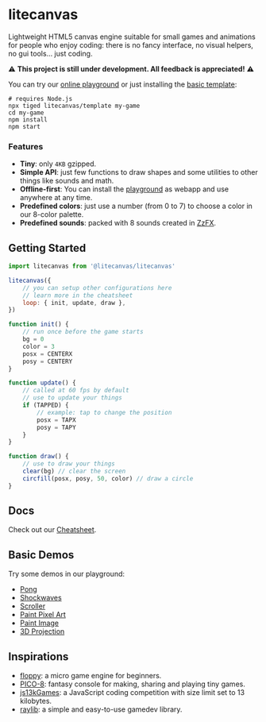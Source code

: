 # litecanvas

Lightweight HTML5 canvas engine suitable for small games and animations for people who enjoy coding: there is no fancy interface, no visual helpers, no gui tools... just coding.

:warning: **This project is still under development. All feedback is appreciated!** :warning:

You can try our [online playground](https://litecanvas.github.io) or just installing the [basic template](https://github.com/litecanvas/template):

```
# requires Node.js
npx tiged litecanvas/template my-game
cd my-game
npm install
npm start
```

### Features

-   **Tiny**: only `4KB` gzipped.
-   **Simple API**: just few functions to draw shapes and some utilities to other things like sounds and math.
-   **Offline-first**: You can install the [playground](https://litecanvas.js.org/) as webapp and use anywhere at any time.
-   **Predefined colors**: just use a number (from 0 to 7) to choose a color in our 8-color palette.
-   **Predefined sounds**: packed with 8 sounds created in [ZzFX](https://killedbyapixel.github.io/ZzFX/).

## Getting Started

```js
import litecanvas from '@litecanvas/litecanvas'

litecanvas({
    // you can setup other configurations here
    // learn more in the cheatsheet
    loop: { init, update, draw },
})

function init() {
    // run once before the game starts
    bg = 0
    color = 3
    posx = CENTERX
    posy = CENTERY
}

function update() {
    // called at 60 fps by default
    // use to update your things
    if (TAPPED) {
        // example: tap to change the position
        posx = TAPX
        posy = TAPY
    }
}

function draw() {
    // use to draw your things
    clear(bg) // clear the screen
    circfill(posx, posy, 50, color) // draw a circle
}
```

## Docs

Check out our [Cheatsheet](https://github.com/litecanvas/game-engine/wiki/Cheatsheet).

## Basic Demos

Try some demos in our playground:

-   [Pong](https://litecanvas.js.org?c=eJylVUtS20AQ3fsUzUpSLFvCNp84GMoVDCZFMIVdYC%2BFNLInyJJLGmMqAa6QE2SXQ%2BQ8uUCukO6ZkSxTsEhlgeme6X79mdetiAvme%2FG9l5nfKgArHohZG5oN10Ztxvh0JtrQ2ncrT1alEi5jX%2FAkBh5zYVpAHgsvuIEObDdcpfRJ2VHymGRXX0xQaTVJCVgm6IosUL31oojUj72LUe8qP5kUJxOoQb93dtofgQMtfT3kX1keifRuPI3oQOLzVEZW4kSL2YKxAOWGTCjzkzS3j3jIMpSbKAv2IDS2rCgTXiqkX%2BhFGauQeeIFJ0ksTGPIo7vMTxmLDRuMmRCLrO04Id5l9Sl6Cu7X%2FWTuZE5WWDr3LWe%2B%2F2n8Jby%2BDHcbY36ydzeo8feT84vIW9VXSRg2EM1MWWZB51D2GICH%2BoTyC18Gt9AG3%2Bep9ELLReAJZgZCvRL5nw%2B6x2cXpxakTCzT%2BIM%2B3tIlWjrUuuJR9%2FKydywPlQuF0V66Zx3sYA4IjgNTb84guWfpEXUKD2ZeHODD8HixFJn2JVyZiAqY0%2BH5mW7G%2BNqSUw40ZF0aaI6oIGaMLhFRQ0mSbWEWEiRH1NSLWLqQFra6tsGtuztl0CCJDYF2ooSMqqdDqfaWQx1QuRqe6MGQE%2Bvbqsr8EG7Ojkf9wlBquqyKRlMUr665fKg5nteQT8X2rlvoROU9peacVf9rkuH4duFD%2BWXgCJrQ3uyjIoaEg0WScWJLMYTVjhqed3pa3kEginlUl5PNSwV6myDvNCiSb6NvGrlcqWrI46OOelDcFZSQSXSgti5Lv1u5e6%2F65eO%2B4aWy9GfMv1NJ%2BkkU8YwGZcXFbJNTeJcyX6jEbVW8XYQqS4pbtNvk74387VsvssmLkBunShuxSM9V6ZUHN0i9lV6tPjIxVTb%2FML%2B0IbyIT2PT8FksWEq7ac6pQLkolIWpt62dL1k0wumD0QCGo%2B7VCJ2aNjRU%2F9Y0V%2BQ6pCl4Gc3Si8IXIY8i8%2FXeIKqy83nqS7u3urxbyhW%2FRkB%2Fxu8fP%2F%2F8%2Bg4G0klmYkPLLlZ2yUFKUAwefoNsfdQoJNMgGPkqVh1zG1IbzV1cElZu0syFPIRUS3HyADuYnP5E1VSmJ5fDNuGbKBDTERR2bPxMlhr6X%2B9FgRDQOO1%2B7sHgundVfrG3fKrKRxbdhqJ%2B5VmQ8S%2B%2Fqjqk)
-   [Shockwaves](https://litecanvas.js.org?c=eJyNU01r3DAQvftXTG9y6zjeNIGw1IFClmyg0EICOYQeFEnuqjWSkeRkTfB%2F7%2BjDH3QvPRh5Zt7MezMatdIJRtUrtSTPslY40C%2B%2FBXMWanj%2BGRxM98oJg44qy5peMSe1gr7j1AnCXQ7vGYBsgOy%2Bff3xsLuFsznlBqry4ioiAJgRmPJw0OzPG30VSBi8c%2FmUj94Rv0YbIEwrGySBbiZlUzk0y0VFyBpXArmhbyRiWSuoIZsNdvgfdbveHpI2TxHrxIjuyCnRSVuRc2ao4XsgKKm18pci72MBdkL7cp6l05YYqrgkVQFP97eP%2B7yA2bHf3d%2FtH%2FMJbDshONaN8esKERdVVaWw76UMTaCRe6lRy8yJmV7hcQtVgeeQTkO57G0yXrThwjxJ7g5b%2BBxcTLfabOHS%2FwcFW9ggqze9%2BmMBwzRCd5C2PCLPcTEHNAc%2FPJ%2Fwz%2FbE%2FQmwFTF8wZWbAKhPuN6oWIwL64we0r2MC0tsAj7V0YyT%2BgjcLZA1w1mdaCPwHK7zCR10rpYIoJUKaYdWnChNmywNiyGcRey5WKtKRphjPjNMnSxbnZ7fdJWNbPF9EKJzqG9Aw4c6NpdKjNlfEDIdWA%3D%3D)
-   [Scroller](https://litecanvas.js.org/?c=eJxVkEFLAzEQhe%2F7K8aDNJvENW0pFNSD0IKCB0Gh57ibdgNpIptZXZT%2Bdye73dYeQpJ5732TibNoSu2%2FdGR5lm1bX6INHqy3CCyH3wxgb2LUOwMPMNkYV4a9AQzgTsGrCZk6kjfPq%2Fen7PAP035WGg2wCgcUkmv98vj6tl7RLdofM8Zuj10KZ%2FwOa1JrkhaqR9%2BkE3Co8IJeNfp7fGTpjG6YohkAtqEB5gyCJYS6o%2B0eLvFUE2IIAiQnppehYKqYcpufyrTQNCSN8dh%2BRGyYlTA9u8rgQm%2FSHZtLYvHF9XKQ0XTIUr2TMFO5sDwNzVWxlFCLmRLRekaBec5reWwnB6Ds%2FydhDjT1H73WemM%3D)
-   [Paint Pixel Art](https://litecanvas.js.org?c=eJx1UMFOwzAMvfcr3gXRSpWWgRBVJb4EcTCpt0a0SZS4bNO0f8drB5QDjg9%2Bfu85sgcnbMl%2FUi7PBXBwnfQtHh9qBT27fS%2FfKLojD5QUS5r42tlsQJOEbGngFjsasrYvVVEoMdIHg9Acm8UIdRY2%2BCwYT1rjBZGcl7Kpofm6jGOyPWxPCS6re3auGD%2BN73zjbBhCwi6FEQYS8LzoxMUWU2bwGOU0zyIraipzJMvVVbo15k6XIK%2BtxF7UeQ8YDS3qGZknDXNDCsz1%2FaCZ%2FOXMP9zfKasf3vRGu8lbccFjih0JlxXOywZdgA%2FSO78vLitZl%2BhwE9mBKZXbSks30p5LU0Nzvmulpi8dfX6%2B)
-   [Paint Image](https://litecanvas.js.org?c=eJxVjzFPwzAQhXf%2FihsdYWjaQltVahfUlQExwHhynOSEY0fxhQqh%2FHdsp6B2OOue%2Ffm9O0tsNLovDPJHAJyp4nYP61WpomoNNS3%2FSxzZB43W7KFGG4yYCiEWC%2Bjw0wACddgYob0LDN13VnCAHsmx3DwqSCULOBwhJWkadE3WyvVKwV9ti%2BuXp818G%2F%2FtihxWj04zeQfkiKNXMkLX2BRUiukKGPsK2dwgd5F5KJc3WDXg%2BQJpa3CQZZqgH0MrU8MDulD7oZPPp5e30%2Bu7grn5ULBUs2%2Fi8rLyPg2bj8v62cv30WoSvzb6Zd8%3D)
-   [3D Projection](https://litecanvas.js.org?c=eJyNVUtz2jAQvvMrtodO5KLwKqe2tJekhVtnmpk28fggg5IIjMzIohAy%2FPeuHsYWsZPOMFje%2Fb7Vp33ImdB8zuRfVpCo07nfyrkWuQQhhSYRPHcACnHgMIHfs6ubKXyF6fXsx%2FQGvpWLPozhk%2FfiGgkblS%2B5CzOBGA0A8ZDCAH8Jda%2B4HoavxmJfExMhF1IXFfvSaKBQfyQU%2Bn2I9xSeKBwSh2uC1T0Njsu3PDVAGKzV8dJ%2B2ehIqlzxhTmsMTD5kJl0D3CdCckL%2FZRxMo46x1p1tpsF05wstKuQ43SR1BsMO2i4zxWQjGsQJtJnfHzxOe1lXD7oRzR1u44MMM9lodFvEm5RozXTSuxJr9dzrFgkkYWamCrXzAlG2HqbEWtAWX%2BIFRJRE8vhW7G3J6yHvIG%2Fa8Z76WUSR1cVs%2BrCM84JjacyJ67I6D4GeV4otvNTMM8KMohsxTAjxHXs95%2B%2FKGBtjHlbPBLj14rJAguwJuVMjGg1K6OopTzj85JIFEUEBSKgC8MI3sOYVmKjEIYQ9JIaNnKmNgIF0QA42tnbkLDbShKjkFLfR06oaVDiW4Ql8cD8SoQxDANDeo5IT4iP4Y6%2BhGZDn31bZzbPM9OkDDm%2BkSufynfWd%2B5IPSltIKWelJYO9Ih7IG6jd5OJQ0SgH%2FEJku%2FgWqlckYsZ3piZWICbFF5c2CZwURUvymluqrRVGlQbCa4XY3ePnVhLx1oiyx4DlxXLTWOxXfvbImCuHHNl9nPMVZ0Jltc1qRRJvErgA%2BZnlcTLxAOO%2FumkoR3jIaVT%2Bo7muIrrrZIGE1Svug8UWwicBrevR7d%2BEOZ5cSLY21XWXuvA0BPSBv5mbdJz%2B5qeszDhLi2frXONoZhXlNz9v5K2PLydhBff1bqS4J73H9FQTLzHuYyfzN8hMeR%2FryFjCQ%3D%3D)

## Inspirations

-   [floppy](https://github.com/lpagg/floppy): a micro game engine for beginners.
-   [PICO-8](https://www.lexaloffle.com/pico-8.php): fantasy console for making, sharing and playing tiny games.
-   [js13kGames](https://js13kgames.com/): a JavaScript coding competition with size limit set to 13 kilobytes.
-   [raylib](https://www.raylib.com/): a simple and easy-to-use gamedev library.
